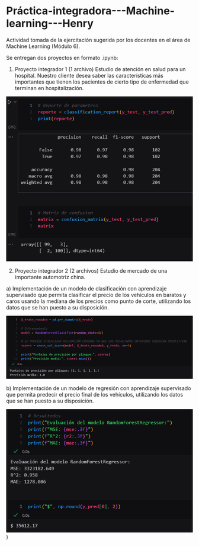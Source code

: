 # Práctica-integradora---Machine-learning---Henry
Actividad tomada de la ejercitación sugerida por los docentes en el área de Machine Learning (Módulo 6).

Se entregan dos proyectos en formato .ipynb:

1) Proyecto integrador 1 (1 archivo)
Estudio de atención en salud para un hospital.
Nuestro cliente desea saber las características más importantes que tienen los pacientes de cierto tipo de enfermedad que terminan en hospitalización.
   
![](https://github.com/GermanSartori/Pr-ctica-integradora---Machine-learning---Henry/blob/main/src/1_hospital.png)



2) Proyecto integrador 2 (2 archivos)
Estudio de mercado de una importante automotriz china.
   
a) Implementación de un modelo de clasificación con aprendizaje supervisado que permita clasificar el precio de los vehículos en baratos y caros usando la mediana de los precios como punto de corte, utilizando los datos que se han puesto a su disposición.
   
![](https://github.com/GermanSartori/Pr-ctica-integradora---Machine-learning---Henry/blob/main/src/2_clasificacion.png)



b) Implementación de un modelo de regresión con aprendizaje supervisado que permita predecir el precio final de los vehículos, utilizando los datos que se han puesto a su disposición.
   
![](https://github.com/GermanSartori/Pr-ctica-integradora---Machine-learning---Henry/blob/main/src/2_regresion.png))
